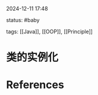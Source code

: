 2024-12-11    17:48

status: #baby 

tags: [[Java]], [[OOP]], [[Principle]]


# 类的实例化




# References
